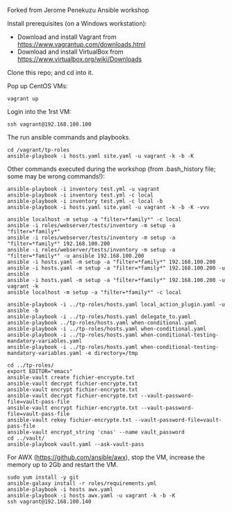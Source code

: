 Forked from Jerome Penekuzu Ansible workshop

Install prerequisites (on a Windows workstation):
- Download and install Vagrant from https://www.vagrantup.com/downloads.html
- Download and install VirtualBox from https://www.virtualbox.org/wiki/Downloads

Clone this repo; and cd into it.

Pop up CentOS VMs:

    vagrant up

Login into the 1rst VM:

    ssh vagrant@192.168.100.100

The run ansible commands and playbooks.

    cd /vagrant/tp-roles
    ansible-playbook -i hosts.yaml site.yaml -u vagrant -k -b -K

Other commands executed during the workshop (from .bash_history file; some may be wrong commands!):

    ansible-playbook -i inventory test.yml -u vagrant
    ansible-playbook -i inventory test.yml -c local
    ansible-playbook -i inventory test.yml -c local -b 
    ansible-playbook -i hosts.yaml site.yaml -u vagrant -k -b -K -vvv
    
    ansible localhost -m setup -a "filter=*family*" -c local
    ansible -i roles/webserver/tests/inventory -m setup -a "filter=*family*"
    ansible -i roles/webserver/tests/inventory -m setup -a "filter=*family*" 192.168.100.200
    ansible -i roles/webserver/tests/inventory -m setup -a "filter=*family*" -u ansible 192.168.100.200
    ansible -i hosts.yaml -m setup -a "filter=*family*" 192.168.100.200
    ansible -i hosts.yaml -m setup -a "filter=*family*" 192.168.100.200 -u ansible
    ansible -i hosts.yaml -m setup -a "filter=*family*" 192.168.100.200 -u vagrant -k
    ansible localhost -m setup -a "filter=*family*" -c local
    
    ansible-playbook -i ../tp-roles/hosts.yaml local_action_plugin.yaml -u ansible -b
    ansible-playbook -i ../tp-roles/hosts.yaml delegate_to.yaml
    ansible-playbook ../tp-roles/hosts.yaml when-conditional.yaml 
    ansible-playbook -i ../tp-roles/hosts.yaml when-conditional.yaml 
    ansible-playbook -i ../tp-roles/hosts.yaml when-conditional-testing-mandatory-variables.yaml 
    ansible-playbook -i ../tp-roles/hosts.yaml when-conditional-testing-mandatory-variables.yaml -e directory=/tmp
    
    cd ../tp-roles/
    export EDITOR="emacs"
    ansible-vault create fichier-encrypte.txt
    ansible-vault decrypt fichier-encrypte.txt
    ansible-vault encrypt fichier-encrypte.txt
    ansible-vault decrypt fichier-encrypte.txt --vault-password-file=vault-pass-file
    ansible-vault encrypt fichier-encrypte.txt --vault-password-file=vault-pass-file
    ansible-vault rekey fichier-encrypte.txt --vault-password-file=vault-pass-file
    ansible-vault encrypt_string 'cnas' --name vault_password
    cd ../vault/
    ansible-playbook vault.yaml --ask-vault-pass
    
For AWX (https://github.com/ansible/awx), stop the VM, increase the memory up to 2Gb and restart the VM.
    
    sudo yum install -y git
    ansible-galaxy install -r roles/requirements.yml 
    ansible-playbook -i hosts awx.yaml 
    ansible-playbook -i hosts awx.yaml -u vagrant -k -b -K
    ssh vagrant@192.168.100.140
